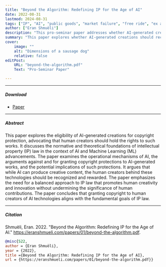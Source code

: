 ```yaml
---
title: "Beyond the Algorithm: Redefining IP for the Age of AI" 
date: 2022-08-31
lastmod: 2024-08-31
tags: ["IP", "AI", "public goods", "market failure", "free ride", "ex ante",]
author: ["Eran Shmuëli"]
description: "This pro-seminar paper addresses whether AI-generated creations should be eligible for copyright protection." 
summary: "This paper explores whether AI-generated creations should receive copyright protection, advocating that human creators should hold the rights and examining the theoretical implications of intellectual property law in the age of AI." 
cover:
    image: ""
    alt: "Dimensions of a sausage dog"
    relative: false
editPost:
    URL: "beyond-the-algorithm.pdf"
    Text: "Pro-Seminar Paper"

---
```


---

##### Download

+ [Paper](beyond-the-algorithm.pdf)

---

##### Abstract

This paper explores the eligibility of AI-generated creations for copyright protection, advocating that human creators should hold the rights to such works. It discusses the normative and theoretical foundations of intellectual property (IP) law in the context of AI and Machine Learning (ML) advancements. The paper examines the operational mechanisms of AI, the arguments against and for granting copyright protections to AI-generated works, and the potential implications of such protections. It argues that while AI can produce creative content, the human creators behind these technologies should be recognized and rewarded. The paper emphasizes the need for a balanced approach to IP law that promotes human creativity and innovation without undermining the significance of human contributions. The paper concludes that granting copyright to human creators of AI technologies aligns with the fundamental goals of IP law.

---

##### Citation

Shmuëli, Eran. 2022. "Beyond the Algorithm: Redefining IP for the Age of AI." https://eranshmueli.com/papers/01/beyond-the-algorithm.pdf.


```BibTeX
@misc{S22,
author = {Eran Shmuëli},
year = {2022},
title ={Beyond the Algorithm: Redefining IP for the Age of AI},
url = {https://eranshmueli.com/papers/01/beyond-the-algorithm.pdf}}
```
